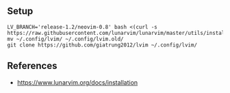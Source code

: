 ## Setup
```shell
LV_BRANCH='release-1.2/neovim-0.8' bash <(curl -s https://raw.githubusercontent.com/lunarvim/lunarvim/master/utils/installer/install.sh)
mv ~/.config/lvim/ ~/.config/lvim.old/
git clone https://github.com/giatrung2012/lvim ~/.config/lvim/
```

## References
- https://www.lunarvim.org/docs/installation

